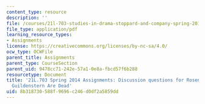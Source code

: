 ```yaml
---
content_type: resource
description: ''
file: /courses/21l-703-studies-in-drama-stoppard-and-company-spring-2014/8b318730588f9696c246d0df2a5859dd_MIT21L_703S14_R_G_dis_ques.pdf
file_type: application/pdf
learning_resource_types:
- Assignments
license: https://creativecommons.org/licenses/by-nc-sa/4.0/
ocw_type: OCWFile
parent_title: Assignments
parent_type: CourseSection
parent_uid: 9478cc71-242e-57a1-0e8a-fbcd57f6b288
resourcetype: Document
title: '21L.703 Spring 2014 Assignments: Discussion questions for Rosencrantz and
  Guildenstern Are Dead'
uid: 8b318730-588f-9696-c246-d0df2a5859dd
---
```

